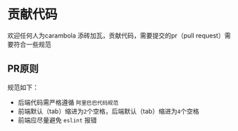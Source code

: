 # 贡献代码
欢迎任何人为carambola 添砖加瓦，贡献代码，需要提交的pr（pull request）需要符合一些规范
## PR原则

规范如下：

- 后端代码需严格遵循 `阿里巴巴代码规范`
- 前端默认（tab）缩进为`2`个空格，后端默认（tab）缩进为`4`个空格
- 前端应尽量避免 `eslint` 报错
